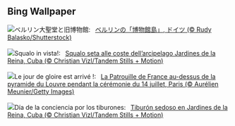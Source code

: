 ## Bing Wallpaper
![](https://www.bing.com/th?id=OHR.MuseumIsland_JA-JP9009131694_UHD.jpg&w=1000)ベルリン大聖堂と旧博物館:&nbsp;&ensp;[ベルリンの「博物館島」, ドイツ (© Rudy Balasko/Shutterstock)](https://www.bing.com/th?id=OHR.MuseumIsland_JA-JP9009131694_UHD.jpg)
<br><br/>
![](https://www.bing.com/th?id=OHR.SilkyShark_IT-IT4511134716_UHD.jpg&w=1000)Squalo in vista!:&nbsp;&ensp;[Squalo seta alle coste dell’arcipelago Jardines de la Reina, Cuba (© Christian Vizl/Tandem Stills + Motion)](https://www.bing.com/th?id=OHR.SilkyShark_IT-IT4511134716_UHD.jpg)
<br><br/>
![](https://www.bing.com/th?id=OHR.BastilleDayParis_FR-FR2037587707_UHD.jpg&w=1000)Le jour de gloire est arrivé !:&nbsp;&ensp;[La Patrouille de France au-dessus de la pyramide du Louvre pendant la cérémonie du 14 juillet, Paris (© Aurélien Meunier/Getty Images)](https://www.bing.com/th?id=OHR.BastilleDayParis_FR-FR2037587707_UHD.jpg)
<br><br/>
![](https://www.bing.com/th?id=OHR.SilkyShark_ES-ES4829919734_UHD.jpg&w=1000)Día de la conciencia por los tiburones:&nbsp;&ensp;[Tiburón sedoso en Jardines de la Reina, Cuba (© Christian Vizl/Tandem Stills + Motion)](https://www.bing.com/th?id=OHR.SilkyShark_ES-ES4829919734_UHD.jpg)
<br><br/>
